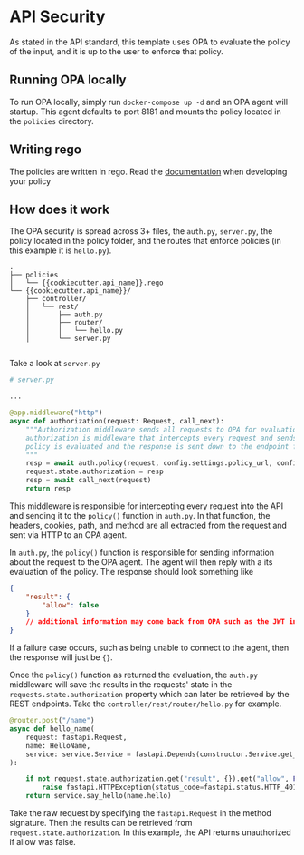 # API Security

As stated in the API standard, this template uses OPA to evaluate the policy of the input, and it is up to the user to enforce that policy.

## Running OPA locally
To run OPA locally, simply run `docker-compose up -d` and an OPA agent will startup. This agent defaults to port 8181 and mounts the policy located in the `policies` directory. 

## Writing rego
The policies are written in rego. Read the [documentation](https://www.openpolicyagent.org/docs/latest/policy-language/) when developing your policy

## How does it work
The OPA security is spread across 3+ files, the `auth.py`, `server.py`, the policy located in the policy folder, and the routes that enforce policies (in this example it is `hello.py`).

```
.
├── policies
│   └── {{cookiecutter.api_name}}.rego
└── {{cookiecutter.api_name}}/
    ├── controller/
    │   └── rest/
    │       ├── auth.py
    │       ├── router/
    │       │   └── hello.py
    │       └── server.py
    
```

Take a look at `server.py`
```python
# server.py

...

@app.middleware("http")
async def authorization(request: Request, call_next):
    """Authorization middleware sends all requests to OPA for evaluation
    authorization is middleware that intercepts every request and sends the request details to OPA. Where the
    policy is evaluated and the response is sent down to the endpoint for policy enforcement. This means that
    """
    resp = await auth.policy(request, config.settings.policy_url, config.settings.policy_path)
    request.state.authorization = resp
    resp = await call_next(request)
    return resp

```

This middleware is responsible for intercepting every request into the API and sending it to the `policy()` function in `auth.py`. In that function, the headers, cookies, path, and method are all extracted from the request and sent via HTTP to an OPA agent. 


In `auth.py`, the `policy()` function is responsible for sending information about the request to the OPA agent. The agent will then reply with a its evaluation of the policy. The response should look something like
```json
{
    "result": {
        "allow": false
    }
    // additional information may come back from OPA such as the JWT information
}
```
 If a failure case occurs, such as being unable to connect to the agent, then the response will just be `{}`.

Once the `policy()` function as returned the evaluation, the `auth.py` middleware will save the results in the requests' state in the `requests.state.authorization` property which can later be retrieved by the REST endpoints. Take the `controller/rest/router/hello.py` for example. 

```python
@router.post("/name")
async def hello_name(
    request: fastapi.Request,
    name: HelloName,
    service: service.Service = fastapi.Depends(constructor.Service.get_service),
):

    if not request.state.authorization.get("result", {}).get("allow", False):
        raise fastapi.HTTPException(status_code=fastapi.status.HTTP_401_UNAUTHORIZED, detail="unauthorized")
    return service.say_hello(name.hello)
```

Take the raw request by specifying the `fastapi.Request` in the method signature. Then the results can be retrieved from
`request.state.authorization`. In this example, the API returns unauthorized if allow was false.
